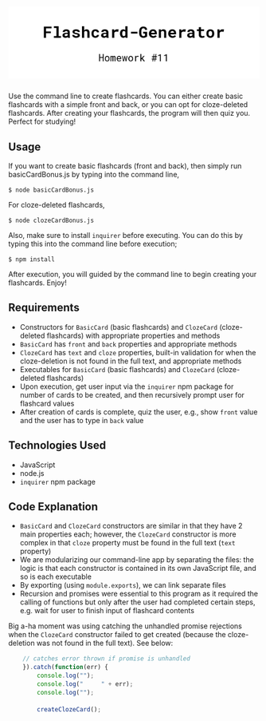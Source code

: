 # ![pageres](media/logo.png)

Use the command line to create flashcards. You can either create basic flashcards with a simple front and back, or you can opt for cloze-deleted flashcards. After creating your flashcards, the program will then quiz you. Perfect for studying!


## Usage

If you want to create basic flashcards (front and back), then simply run basicCardBonus.js by typing into the command line,

```
$ node basicCardBonus.js
```

For cloze-deleted flashcards,

```
$ node clozeCardBonus.js
```

Also, make sure to install `inquirer` before executing. You can do this by typing this into the command line before execution;

```
$ npm install
```

After execution, you will guided by the command line to begin creating your flashcards. Enjoy!

## Requirements

- Constructors for `BasicCard` (basic flashcards) and `ClozeCard` (cloze-deleted flashcards) with appropriate properties and methods
- `BasicCard` has `front` and `back` properties and appropriate methods
- `ClozeCard` has `text` and `cloze` properties, built-in validation for when the cloze-deletion is not found in the full text, and appropriate methods
- Executables for `BasicCard` (basic flashcards) and `ClozeCard` (cloze-deleted flashcards)
- Upon execution, get user input via the `inquirer` npm package for number of cards to be created, and then recursively prompt user for flashcard values
- After creation of cards is complete, quiz the user, e.g., show `front` value and the user has to type in `back` value

## Technologies Used

- JavaScript
- node.js
- `inquirer` npm package

## Code Explanation
- `BasicCard` and `ClozeCard` constructors are similar in that they have 2 main properties each; however, the `ClozeCard` constructor is more complex in that `cloze` property must be found in the full text (`text` property)
- We are modularizing our command-line app by separating the files: the logic is that each constructor is contained in its own JavaScript file, and so is each executable
- By exporting (using `module.exports`), we can link separate files
- Recursion and promises were essential to this program as it required the calling of functions but only after the user had completed certain steps, e.g. wait for user to finish input of flashcard contents

Big a-ha moment was using catching the unhandled promise rejections when the `ClozeCard` constructor failed to get created (because the cloze-deletion was not found in the full text). See below:

```js
	// catches error thrown if promise is unhandled
	}).catch(function(err) {
		console.log("");
		console.log("     " + err);
		console.log("");

		createClozeCard();
```